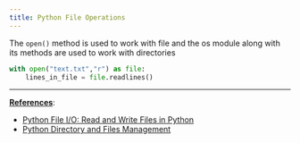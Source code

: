 ```yaml
---
title: Python File Operations
---
```


The `open()` method is used to work with file and the os module along with its methods are used to work with directories

````python
with open("text.txt","r") as file:
	lines_in_file = file.readlines()
````

---

**<u>References</u>**:

* [Python File I/O: Read and Write Files in Python](https://www.programiz.com/python-programming/file-operation)
* [Python Directory and Files Management](https://www.programiz.com/python-programming/directory)